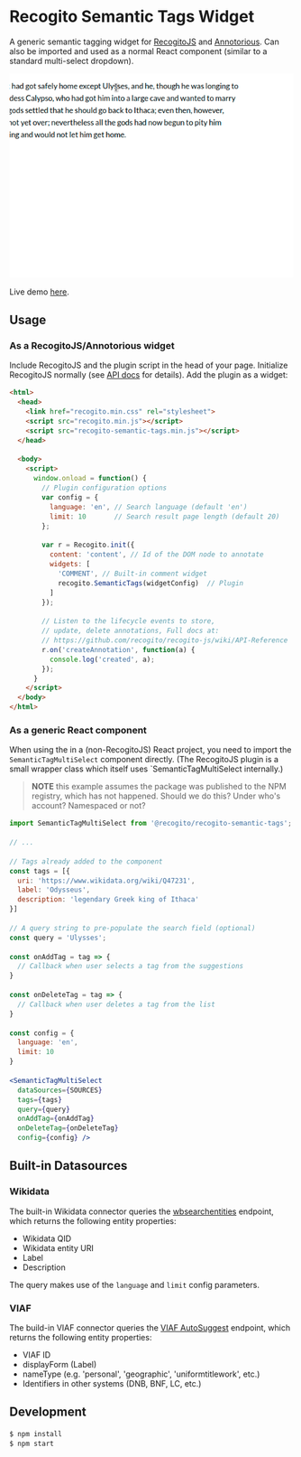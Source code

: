 # Recogito Semantic Tags Widget

A generic semantic tagging widget for [RecogitoJS](https://github.com/recogito/recogito-js) 
and [Annotorious](https://github.com/recogito/annotorious). Can also be imported and used
as a normal React component (similar to a standard multi-select dropdown).

![Example](screencast.gif)

Live demo [here](https://recogito-semantic-tags.netlify.app/).

## Usage

### As a RecogitoJS/Annotorious widget

Include RecogitoJS and the plugin script in the head of your page. Initialize RecogitoJS
normally (see [API docs](https://github.com/recogito/recogito-js/wiki/API-Reference) for
details). Add the plugin as a widget:

```html
<html>
  <head>
    <link href="recogito.min.css" rel="stylesheet">
    <script src="recogito.min.js"></script>
    <script src="recogito-semantic-tags.min.js"></script>
  </head>

  <body>
    <script>
      window.onload = function() {
        // Plugin configuration options
        var config = {
          language: 'en', // Search language (default 'en')
          limit: 10       // Search result page length (default 20)
        };

        var r = Recogito.init({
          content: 'content', // Id of the DOM node to annotate
      	  widgets: [
            'COMMENT', // Built-in comment widget
            recogito.SemanticTags(widgetConfig)  // Plugin
          ]
        });

        // Listen to the lifecycle events to store, 
        // update, delete annotations, Full docs at:
        // https://github.com/recogito/recogito-js/wiki/API-Reference
        r.on('createAnnotation', function(a) {
          console.log('created', a);
        });
      }
    </script>
  </body>
</html>
```

### As a generic React component

When using the in a (non-RecogitoJS) React project, you need to import
the `SemanticTagMultiSelect` component directly. (The RecogitoJS plugin
is a small wrapper class which itself uses `SemanticTagMultiSelect 
internally.)

> __NOTE__ this example assumes the package was published to the NPM registry,
> which has not happened. Should we do this? Under who's account? Namespaced
> or not?

```jsx
import SemanticTagMultiSelect from '@recogito/recogito-semantic-tags';

// ...

// Tags already added to the component 
const tags = [{
  uri: 'https://www.wikidata.org/wiki/Q47231',
  label: 'Odysseus',
  description: 'legendary Greek king of Ithaca'
}]

// A query string to pre-populate the search field (optional)
const query = 'Ulysses';

const onAddTag = tag => {
  // Callback when user selects a tag from the suggestions
}

const onDeleteTag = tag => {
  // Callback when user deletes a tag from the list
}

const config = {
  language: 'en',
  limit: 10 
}

<SemanticTagMultiSelect 
  dataSources={SOURCES}
  tags={tags}
  query={query}
  onAddTag={onAddTag}
  onDeleteTag={onDeleteTag}
  config={config} />
```

## Built-in Datasources

### Wikidata

The built-in Wikidata connector queries the [wbsearchentities](https://www.wikidata.org/w/api.php?action=help&modules=wbsearchentities)
endpoint, which returns the following entity properties:

- Wikidata QID
- Wikidata entity URI
- Label
- Description

The query makes use of the `language` and `limit` config parameters.

### VIAF

The build-in VIAF connector queries the [VIAF AutoSuggest](https://platform.worldcat.org/api-explorer/apis/VIAF/AuthorityCluster/AutoSuggest)
endpoint, which returns the following entity properties:

- VIAF ID
- displayForm (Label)
- nameType (e.g. 'personal', 'geographic', 'uniformtitlework', etc.)
- Identifiers in other systems (DNB, BNF, LC, etc.)

## Development

```sh
$ npm install
$ npm start
```
